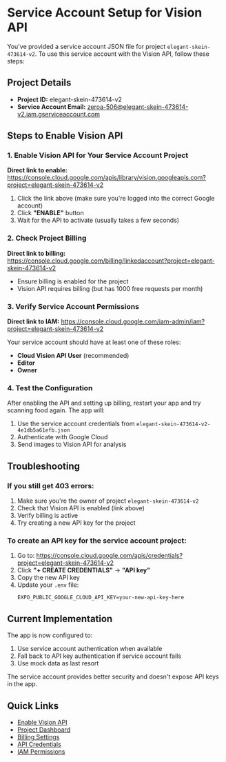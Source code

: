 # Service Account Setup for Vision API

You've provided a service account JSON file for project `elegant-skein-473614-v2`. To use this service account with the Vision API, follow these steps:

## Project Details
- **Project ID:** elegant-skein-473614-v2
- **Service Account Email:** zeroa-506@elegant-skein-473614-v2.iam.gserviceaccount.com

## Steps to Enable Vision API

### 1. Enable Vision API for Your Service Account Project

**Direct link to enable:** 
https://console.cloud.google.com/apis/library/vision.googleapis.com?project=elegant-skein-473614-v2

1. Click the link above (make sure you're logged into the correct Google account)
2. Click **"ENABLE"** button
3. Wait for the API to activate (usually takes a few seconds)

### 2. Check Project Billing

**Direct link to billing:** 
https://console.cloud.google.com/billing/linkedaccount?project=elegant-skein-473614-v2

- Ensure billing is enabled for the project
- Vision API requires billing (but has 1000 free requests per month)

### 3. Verify Service Account Permissions

**Direct link to IAM:** 
https://console.cloud.google.com/iam-admin/iam?project=elegant-skein-473614-v2

Your service account should have at least one of these roles:
- **Cloud Vision API User** (recommended)
- **Editor** 
- **Owner**

### 4. Test the Configuration

After enabling the API and setting up billing, restart your app and try scanning food again. The app will:
1. Use the service account credentials from `elegant-skein-473614-v2-4e1db5a61efb.json`
2. Authenticate with Google Cloud
3. Send images to Vision API for analysis

## Troubleshooting

### If you still get 403 errors:
1. Make sure you're the owner of project `elegant-skein-473614-v2`
2. Check that Vision API is enabled (link above)
3. Verify billing is active
4. Try creating a new API key for the project

### To create an API key for the service account project:
1. Go to: https://console.cloud.google.com/apis/credentials?project=elegant-skein-473614-v2
2. Click **"+ CREATE CREDENTIALS"** → **"API key"**
3. Copy the new API key
4. Update your `.env` file:
   ```
   EXPO_PUBLIC_GOOGLE_CLOUD_API_KEY=your-new-api-key-here
   ```

## Current Implementation

The app is now configured to:
1. Use service account authentication when available
2. Fall back to API key authentication if service account fails
3. Use mock data as last resort

The service account provides better security and doesn't expose API keys in the app.

## Quick Links
- [Enable Vision API](https://console.cloud.google.com/apis/library/vision.googleapis.com?project=elegant-skein-473614-v2)
- [Project Dashboard](https://console.cloud.google.com/home/dashboard?project=elegant-skein-473614-v2)
- [Billing Settings](https://console.cloud.google.com/billing/linkedaccount?project=elegant-skein-473614-v2)
- [API Credentials](https://console.cloud.google.com/apis/credentials?project=elegant-skein-473614-v2)
- [IAM Permissions](https://console.cloud.google.com/iam-admin/iam?project=elegant-skein-473614-v2)
